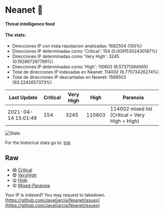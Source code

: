 # Neanet :hocho:
#### Threat intelligence feed
#### The stats:

- Direcciones IP con mala reputacion analizadas: 1682504 (100%)
- Direcciones IP determinadas como 'Critical':  154 (0.00915302430187%)
- Direcciones IP determinadas como 'Very High':  3245 (0.192867297789%)
- Direcciones IP determinadas como 'High':  110603 (6.57371394065)
- Total de direcciones IP indexadas en Neanet:  114002 (6.77573426274%)
- Total de direcciones IP descartadas en Neanet:  1568502 (93.2242657373%)

| Last Update | Critical | Very High | High | Paranoia |
| --- | --- | --- | --- | --- |
| 2021-04-14 15:01:49 | 154 | 3245 | 110603 | 114002 mixed list (Critical + Very High + High)|

![Stats](https://docs.google.com/spreadsheets/d/e/2PACX-1vSnaNMIXVabIpDJjufMlzH7poXnshF3mgd8Is1g9ytUEzVsP5my4Trn8f-xkoLLQ38xpL3HtmUexLo6/pubchart?oid=501124687&format=image)

For the historical stats go to: [link](/stats.csv)
## Raw
- :scream: [Critical](https://raw.githubusercontent.com/JavaGarcia/Neanet/master/blacklists/neanet_critical.txt)
- :fearful: [VeryHigh](https://raw.githubusercontent.com/JavaGarcia/Neanet/master/blacklists/neanet_veryHigh.txtt)
- :frowning: [High](https://raw.githubusercontent.com/JavaGarcia/Neanet/master/blacklists/neanet_high.txt)
- :dizzy_face: [Mixed-Paranoia](https://raw.githubusercontent.com/JavaGarcia/Neanet/master/blacklists/neanet_all.txt)


Your IP is indexed? You may request to takedown. [https://github.com/JavaGarcia/Neanet/issues](https://github.com/JavaGarcia/Neanet/issues)




















































































































































































































































































































































































































































































































































































































































































































































































































































































































































































































































































































































































































































































































































































































































































































































































































































































































































































































































































































































































































































































































































































































































































































































































































































































































































































































































































































































































































































































































































































































































































































































































































































































































































































































































































































































































































































































































































































































































































































































































































































































































































































































































































































































































































































































































































































































































































































































































































































































































































































































































































































































































































































































































































































































































































































































































































































































































































































































